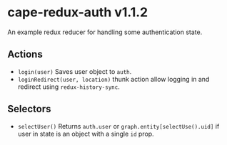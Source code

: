 # cape-redux-auth v1.1.2

An example redux reducer for handling some authentication state.

## Actions

- `login(user)` Saves user object to `auth`.
- `loginRedirect(user, location)` thunk action allow logging in and redirect using `redux-history-sync`.

## Selectors

- `selectUser()` Returns `auth.user` or `graph.entity[selectUse().uid]` if user in state is an object with a single `id` prop.
